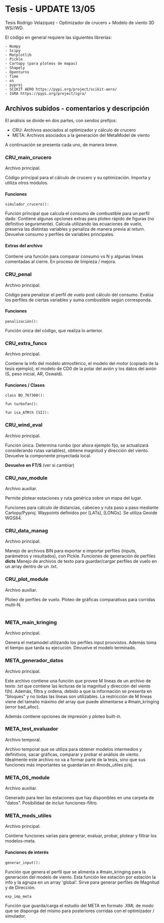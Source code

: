 # Tesis - UPDATE 13/05
Tesis Rodrigo Velazquez - Optimizador de crucero + Modelo de viento 3D WS//WD. 

El código en general requiere las siguientes librerías:
```
- Numpy
- Scipy
- Matplotlib
- Pickle
- Cartopy (para ploteos de mapas)
- Shapely
- Openturns
- Time
- os
- pyproj
- SCIKIT AERO https://pypi.org/project/scikit-aero/
- IGRA https://pypi.org/project/igra/
```

## Archivos subidos - comentarios y descripción

El análisis se divide en dos partes, con sendos prefijos:

- CRU: Archivos asociados al optimizador y cálculo de crucero
- META: Archivos asociados a la generación del MetaModel de viento

A continuación se presenta cada uno, de manera breve.

### CRU_main_crucero
Archivo principal.

Código principal para el cálculo de crucero y su optimización. Importa y utiliza otros módulos.

#### Funciones
```
simulador_crucero():
```
Función principal que calcula el consumo de combustible para un perfil dado. Contiene algunas opciones extras para ploteo rápido de figuras (no definitivo seguramente). Calcula utilizando las ecuaciones de vuelo, preserva las distintas variables y penaliza de manera previa al *return*. Devuelve consumo y perfiles de variables principales.

#### Extras del archivo

Contiene una función para comparar consumo vs N y algunas líneas comentadas al cierre. En proceso de limpieza / mejora.

### CRU_penal
Archivo principal.

Código para penalizar el perfil de vuelo post cálculo del consumo. Evalúa los perfiles de ciertas variables y suma combustible según corresponda.

#### Funciones
```
penalización():
```
Función única del código, que realiza lo anterior.

### CRU_extra_funcs
Archivo principal.

Contiene la info del modelo atmosférico, el modelo del motor (copiado de la tesis ejemplo), el modelo de CD0 de la polar del avión y los datos del avión (S, peso inicial, AR, Oswald).

#### Funciones / Clases
```
class BO_767300():
```

```
fun turbofan():
```
```
fun isa_ATM(h [SI]):
```

### CRU_wind_eval
Archivo principal.

Función única. Determina rumbo (por ahora ejemplo fijo, se actualizará considerando rutas variables), obtiene magnitud y dirección del viento. Devuelve la componente proyectada local.

**Devuelve en FT/S** (ver si cambiar)

### CRU_nav_module
Archivo auxiliar. 

Permite plotear estaciones y ruta genérica sobre un mapa del lugar.

Funciones para cálculo de distancias, cabeceo y ruta paso a paso mediante Cartopy/Pyproj. Waypoints definidos por [LATs], [LONGs]. Se utiliza Geoide WGS84.

### CRU_data_manag
Archivo principal.

Manejo de archivos BIN para exportar e importar perfiles (inputs, parámetros y resultados), con Pickle.
Funciones de generación de perfiles __dicts__ 
Manejo de archivos de texto para guardar/cargar perfiles de vuelo en un array dentro de un .txt.

### CRU_plot_module
Archivo auxiliar.

Ploteo de perfiles de vuelo.
Ploteo de gráficas comparativas para corridas multi-N.

#

### META_main_kringing
Archivo principal.

Genera el metamodel utilizando los perfiles input proovistos. Además toma el tiempo que tarda su ejecución. Devuelve el modelo terminado.

### META_generador_datos
Archivo principal.

Este archivo contiene una función que provee M líneas de un archivo de texto .txt que contiene las lecturas de la magnitud y dirección del viento f(h). Además, filtra y ordena, debido a que la información se presenta en "bloques" y no todas las líneas son utilizables. La restricción de M líneas viene del tamaño máximo del array que puede alimentarse a #main_kringing (error bad_alloc).

Además contiene opciones de impresión y ploteo built-in.


### META_test_evaluador
Archivo temporal.

Archivo temporal que se utiliza para obtener modelos intermedios y definitivos, sacar gráficas, comparar y probar el análisis de viento. Idealmente este archivo no va a formar parte de la tesis, sino que sus funciones más importantes se guardarían en #mods_utiles p/ej.

### META_OS_module
Archivo auxiliar.

Generado para leer las estaciones que hay disponibles en una carpeta de "datos". Posibilidad de incluir funciones-filtro.


### META_mods_utiles
Archivo principal.

Contiene funciones varias para generar, evaluar, probar, plotear y filtrar los modelos-meta.

#### Funciones de interés

```
generar_input():
```
Función que genera el perfil que se alimenta a #main_kringing para la generación del modelo de viento. Esta función lee estación por estación la info y la agrupa en un array 'global'. Sirve para generar perfiles de Magnitud y de Dirección.
```
exp_imp_meta
```
Función que guarda/carga el estudio del META en formato .XML de modo que se disponga del mismo para posteriores corridas con el optimizador / simulador. 

